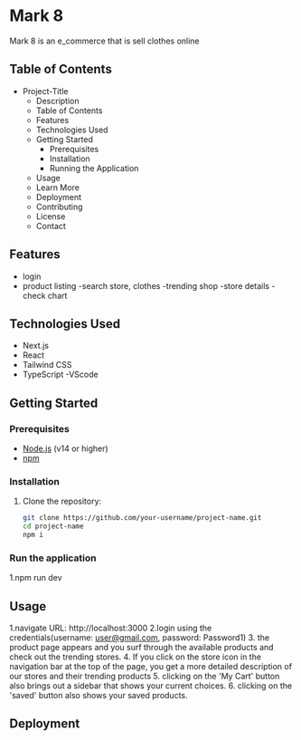# Mark 8

Mark 8 is an e_commerce that is sell clothes online

## Table of Contents

- Project-Title
  - Description
  - Table of Contents
  - Features
  - Technologies Used
  - Getting Started
    - Prerequisites
    - Installation
    - Running the Application
  - Usage
  - Learn More
  - Deployment
  - Contributing
  - License
  - Contact

## Features

- login
- product listing
-search store, clothes
-trending shop
-store details
-check chart
## Technologies Used

- Next.js
- React
- Tailwind CSS
- TypeScript
-VScode

## Getting Started

### Prerequisites

- [Node.js](https://nodejs.org/) (v14 or higher)
- [npm](https://www.npmjs.com/)

### Installation

1. Clone the repository:
   ```bash
   git clone https://github.com/your-username/project-name.git
   cd project-name
   npm i
   
### Run the application

1.npm run dev


## Usage
1.navigate URL: http://localhost:3000
2.login using the credentials(username: user@gmail.com, password: Password1)
3. the product page appears and you surf through the available products and check out the trending stores.
4. If you click on the store icon in the navigation bar at the top of the page, you get a more detailed description of our stores and their trending products
5. clicking on the 'My Cart' button also brings out a sidebar that shows your current choices.
6. clicking on the 'saved' button also shows your saved products.

## Deployment
